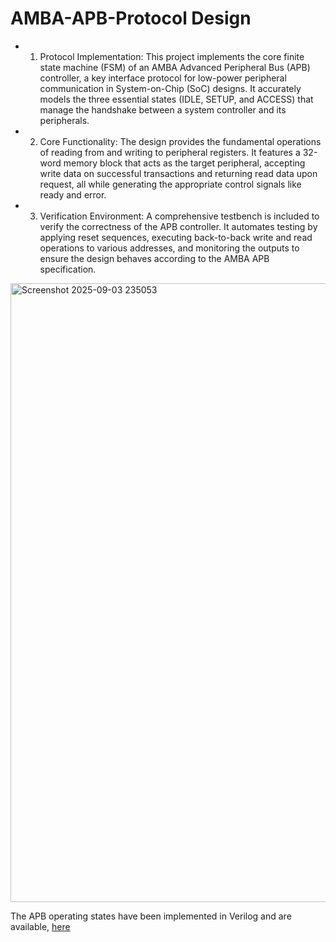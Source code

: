 # AMBA-APB-Protocol Design

- 1. Protocol Implementation: This project implements the core finite state machine (FSM) of an AMBA Advanced Peripheral Bus (APB) controller, a key interface protocol for low-power peripheral communication in System-on-Chip (SoC) designs. It accurately models the three essential states (IDLE, SETUP, and ACCESS) that manage the handshake between a system controller and its peripherals.

- 2. Core Functionality: The design provides the fundamental operations of reading from and writing to peripheral registers. It features a 32-word memory block that acts as the target peripheral, accepting write data on successful transactions and returning read data upon request, all while generating the appropriate control signals like ready and error.

- 3. Verification Environment: A comprehensive testbench is included to verify the correctness of the APB controller. It automates testing by applying reset sequences, executing back-to-back write and read operations to various addresses, and monitoring the outputs to ensure the design behaves according to the AMBA APB specification.

<img width="2818" height="990" alt="Screenshot 2025-09-03 235053" src="https://github.com/user-attachments/assets/0a8ce32a-bb38-4c0a-ab66-c31c57cbec59" />


The APB operating states have been implemented in Verilog and are available, [here](https://edaplayground.com)
